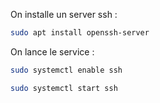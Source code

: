 On installe un server ssh :

``` sh
sudo apt install openssh-server
```

On lance le service :

``` sh
sudo systemctl enable ssh
```

```sh
sudo systemctl start ssh
```